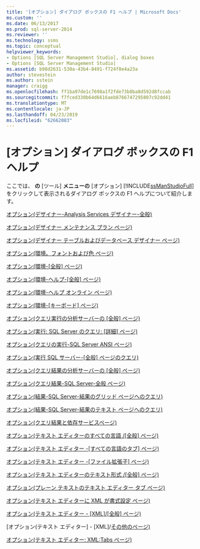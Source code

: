 ```yaml
---
title: '[オプション] ダイアログ ボックスの F1 ヘルプ | Microsoft Docs'
ms.custom: ''
ms.date: 06/13/2017
ms.prod: sql-server-2014
ms.reviewer: ''
ms.technology: ssms
ms.topic: conceptual
helpviewer_keywords:
- Options [SQL Server Management Studio], dialog boxes
- Options [SQL Server Management Studio]
ms.assetid: b98d2631-530a-43b4-8491-f724f8e4a23a
author: stevestein
ms.author: sstein
manager: craigg
ms.openlocfilehash: ff1ba97de1c7698a1f2fde73b8ba8d592d8fccab
ms.sourcegitcommit: f7fced330b64d6616aeb8766747295807c92dd41
ms.translationtype: MT
ms.contentlocale: ja-JP
ms.lasthandoff: 04/23/2019
ms.locfileid: "62662083"
---
```

# <a name="options-dialog-boxes-f1-help"></a>[オプション] ダイアログ ボックスの F1 ヘルプ
  ここでは、 **の** [ツール] **メニューの** [オプション] [!INCLUDE[ssManStudioFull](../../includes/ssmanstudiofull-md.md)]をクリックして表示されるダイアログ ボックスの F1 ヘルプについて紹介します。  
  
 [オプション&#40;デザイナー-Analysis Services デザイナー-全般&#41;](options-designers-analysis-services-designers-general.md)  
  
 [オプション&#40;デザイナー メンテナンス プラン ページ&#41;](options-designers-maintenance-plans-page.md)  
  
 [オプション&#40;デザイナー テーブルおよびデータベース デザイナー ページ&#41;](options-designers-table-and-database-designers-page.md)  
  
 [オプション&#40;環境。フォントおよび色 ページ&#41;](options-environment-fonts-and-colors-page.md)  
  
 [オプション&#40;環境-[全般] ページ&#41;](../../integration-services/general-page-of-integration-services-designers-options.md)  
  
 [オプション&#40;環境-ヘルプ-[全般] ページ&#41;](options-environment-help-general-page.md)  
  
 [オプション&#40;環境-ヘルプ オンライン ページ&#41;](options-environment-help-online-page.md)  
  
 [オプション&#40;環境-[キーボード] ページ&#41;](options-environment-keyboard-page.md)  
  
 [オプション&#40;クエリ実行の分析サーバーの [全般] ページ&#41;](../../database-engine/options-query-execution-analysis-server-general-page.md)  
  
 [オプション&#40;実行: SQL Server のクエリ: [詳細] ページ&#41;](../../database-engine/options-query-execution-sql-server-advanced-page.md)  
  
 [オプション&#40;クエリの実行-SQL Server ANSI ページ&#41;](../../database-engine/options-query-execution-sql-server-ansi-page.md)  
  
 [オプション&#40;実行 SQL サーバー-[全般] ページのクエリ&#41;](../../database-engine/options-query-execution-sql-server-general-page.md)  
  
 [オプション&#40;クエリ結果の分析サーバーの [全般] ページ&#41;](../../database-engine/options-query-results-analysis-server-general-page.md)  
  
 [オプション&#40;クエリ結果-SQL Server-全般 ページ&#41;](../../database-engine/options-query-results-sql-server-general-page.md)  
  
 [オプション&#40;結果-SQL Server-結果のグリッド ページへのクエリ&#41;](../../database-engine/options-query-results-sql-server-results-to-grid-page.md)  
  
 [オプション&#40;結果-SQL Server-結果のテキスト ページへのクエリ&#41;](../../database-engine/options-query-results-sql-server-results-to-text-page.md)  
  
 [オプション&#40;クエリ結果と依存サービスページ&#41;](../../database-engine/options-query-results-and-dependency-services-page.md)  
  
 [オプション&#40;テキスト エディターのすべての言語 /[全般] ページ&#41;](../../database-engine/options-text-editor-all-languages-general-page.md)  
  
 [オプション&#40;テキスト エディター -[すべての言語のタブ] ページ&#41;](../../database-engine/options-text-editor-all-languages-tabs-page.md)  
  
 [オプション&#40;テキスト エディター -[ファイル拡張子] ページ&#41;](../../database-engine/options-text-editor-file-extension-page.md)  
  
 [オプション&#40;テキスト エディターのテキスト形式 /[全般] ページ&#41;](../../database-engine/options-text-editor-plain-text-general-page.md)  
  
 [オプション&#40;プレーン テキストのテキスト エディター タブ ページ&#41;](../../database-engine/options-text-editor-plain-text-tabs-page.md)  
  
 [オプション&#40;テキスト エディターに XML が書式設定 ページ&#41;](../../database-engine/options-text-editor-xml-formatting-page.md)  
  
 [オプション&#40;テキスト エディター - [XML]/[全般] ページ&#41;](../../database-engine/options-text-editor-xml-general-page.md)  
  
 [オプション&#40;テキスト エディター] - [XML]/[その他のページ&#41;](../../database-engine/options-text-editor-xml-miscellaneous-page.md)  
  
 [オプション&#40;テキスト エディター: XML:Tabs ページ&#41;](../../database-engine/options-text-editor-xml-tabs-page.md)  
  
  
